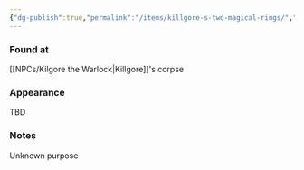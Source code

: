 ```yaml
---
{"dg-publish":true,"permalink":"/items/killgore-s-two-magical-rings/","tags":["item"],"noteIcon":"item","updated":"2024-01-06T10:03:10.439+01:00"}
---
```


### Found at
[[NPCs/Kilgore the Warlock\|Killgore]]'s corpse
### Appearance
TBD
### Notes
Unknown purpose 